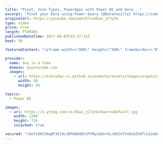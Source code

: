 ```yaml
---
title: "Pivot, Join Types, PowerApps with Power BI and more..."
excerpt: "Pivot your Data using Power Query (@Datatouille) https://community.powerbi.com/t5/Community-Blog/Pivot-your-Data-using-Power-Query/ba-p/224019  Analyzing a Blockchain Database with Power BI – Introducing SteemitSQL (@TheExcelClub) http://theexcelclub.com/analyzing-a-blockchain-database-with-power-bi/"
originalUrl: https://youtube.com/watch?v=UGuo_jC7yYA
type: video
price: Free
length: PT4M38S
publishedDateTime: 2017-08-03T15:37:32Z
heat: 50

featuredContent: "<iframe width=\"800\" height=\"500\" frameborder=\"0\" src=\"https://www.youtube.com/embed/UGuo_jC7yYA\" allow=\"accelerometer; autoplay; encrypted-media; gyroscope; picture-in-picture\" allowfullscreen></iframe>"

provider:
  name: Guy in a Cube
  domain: guyinacube.com
  images:
    - url: https://everyday-cc.github.io/powerbi/assets/images/organizations/guyinacube.com-50x50.jpg
      width: 50
      height: 50

topics:
  - Power BI

images:
  - url: https://i.ytimg.com/vi/UGuo_jC7yYA/maxresdefault.jpg
    width: 1280
    height: 720
    isCached: true

secured: "r8e7xSKVSKqdF3E1ALzNf0ADAEhJPfMyidmS+GLc0GIoY3+DoXZo0TcLGimUcKX12pLjApQPXzTHkcBGSYIdCRHR/J9VxFlv7YkidWr73txlapzpIWZX9NtCQhy8n7/5PKGiikis+arx94qDeq8XLIL+45AWK4VklhrX+iCkm4/0MKFnzh8JwRfYCI7WWZQrrCNv/O00dn3c5wqPqad1PW4mK4Z1c7IF9Yf1GQIe4L/F0YohUvuu/2Yn5pHhFaPWk/iMNqN9QhJagJyXYkERf9UnkJ2k9jdEmxn7R1CKx1fkaag9QDABULVNtIAjRzPd9895T4mDPp27SFEtT6HWj1o981AUNycNvNgir1x6B9QfSoKKTQqN6nAekizP0DTkXwRf89cHhHmRoIOLSGUGZG7ki0VPaX8vJBhnR2gYpb8=;aBSMnKZasMWL1CSEJMVTNQ=="
---
```


